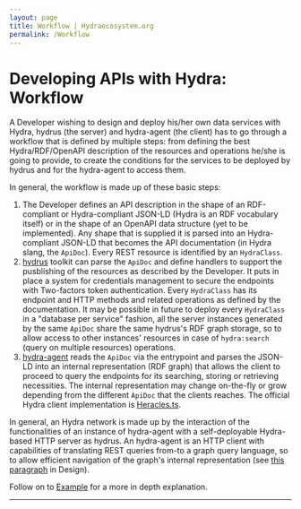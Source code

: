 ```yaml
---
layout: page
title: Workflow | Hydraecosystem.org
permalink: /Workflow
---
```


# Developing APIs with Hydra: Workflow

A Developer wishing to design and deploy his/her own data services with Hydra, hydrus (the server) and hydra-agent (the client)
has to go through a workflow that is defined by multiple steps: from defining the best Hydra/RDF/OpenAPI description of the
resources and operations he/she is going to provide, to create the conditions for the services to be deployed by hydrus and for the hydra-agent to access them. 

In general, the workflow is made up of these basic steps:
1. The Developer defines an API description in the shape of an RDF-compliant or Hydra-compliant JSON-LD (Hydra is an RDF vocabulary itself) or in the shape of an OpenAPI data structure (yet to be implemented). Any shape that is supplied it is parsed into an Hydra-compliant JSON-LD that becomes the API documentation (in Hydra slang, the `ApiDoc`). Every REST resource is identified by an `HydraClass`.
2. [hydrus](https://github.com/HTTP-APIs/hydrus) toolkit can parse the `ApiDoc` and define handlers to support the pusblishing of the resources as described by the Developer. It puts in place a system for credentials management to secure the endpoints with Two-factors token authentication. Every `HydraClass` has its endpoint and HTTP methods and related operations as defined by the documentation. It may be possible in future to deploy every `HydraClass` in a "database per service" fashion, all the server instances generated by the same `ApiDoc` share the same hydrus's RDF graph storage, so to allow access to other instances' resources in case of `hydra:search` (query on multiple resources) operations.
3. [hydra-agent](https://github.com/HTTP-APIs/python-hydra-agent) reads the `ApiDoc` via the entrypoint and parses the JSON-LD into an internal representation (RDF graph) that allows the client to proceed to query the endpoints for its searching, storing or retrieving necessities. The internal representation may change on-the-fly or grow depending from the different `ApiDoc` that the clients reaches. The official Hydra client implementation is [Heracles.ts](https://github.com/HydraCG/Heracles.ts).

In general, an Hydra network is made up by the interaction of the functionalities of an instance of hydra-agent with a self-deployable Hydra-based HTTP server as hydrus. An hydra-agent is an HTTP client with capabilities of translating REST queries from-to a graph query language, so to allow efficient navigation of the graph's internal representation (see [this paragraph](/Design#hydrus-as-a-full-stack-module) in Design).

Follow on to [Example](Example.md) for a more in depth explanation.

---


